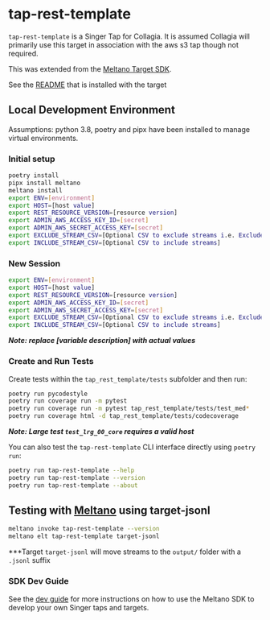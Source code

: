 # tap-rest-template

`tap-rest-template` is a Singer Tap for Collagia. It is assumed Collagia will primarily use this target in association with the aws s3 tap though not required.

This was extended from the [Meltano Target SDK](https://sdk.meltano.com).

See the [README](https://gitlab.com/collagia-connectors/tap-rest-template/blob/main/tap_rest_template/README.md) that is installed with the target

## Local Development Environment

Assumptions: python 3.8, poetry and pipx have been installed to manage virtual environments.

### Initial setup

```bash
poetry install
pipx install meltano
meltano install
export ENV=[environment]
export HOST=[host value]
export REST_RESOURCE_VERSION=[resource version]
export ADMIN_AWS_ACCESS_KEY_ID=[secret]
export ADMIN_AWS_SECRET_ACCESS_KEY=[secret]
export EXCLUDE_STREAM_CSV=[Optional CSV to exclude streams i.e. Exclude resource not by REST_RESOURCE_VERSION]
export INCLUDE_STREAM_CSV=[Optional CSV to include streams]
```

### New Session

```bash
export ENV=[environment]
export HOST=[host value]
export REST_RESOURCE_VERSION=[resource version]
export ADMIN_AWS_ACCESS_KEY_ID=[secret]
export ADMIN_AWS_SECRET_ACCESS_KEY=[secret]
export EXCLUDE_STREAM_CSV=[Optional CSV to exclude streams i.e. Exclude resource not in REST_RESOURCE_VERSION]
export INCLUDE_STREAM_CSV=[Optional CSV to include streams]
```

***Note: replace [variable description] with actual values***

### Create and Run Tests

Create tests within the `tap_rest_template/tests` subfolder and
  then run:

```bash
poetry run pycodestyle
poetry run coverage run -m pytest
poetry run coverage run -m pytest tap_rest_template/tests/test_med*
poetry run coverage html -d tap_rest_template/tests/codecoverage
```

***Note: Large test `test_lrg_00_core` requires a valid host***

You can also test the `tap-rest-template` CLI interface directly using `poetry run`:

```bash
poetry run tap-rest-template --help
poetry run tap-rest-template --version
poetry run tap-rest-template --about
```

## Testing with [Meltano](meltano.com) using target-jsonl

```bash
meltano invoke tap-rest-template --version
meltano elt tap-rest-template target-jsonl
```

***Target `target-jsonl` will move streams to the `output/` folder with a `.jsonl` suffix

### SDK Dev Guide

See the [dev guide](../../docs/dev_guide.md) for more instructions on how to use the Meltano SDK to
develop your own Singer taps and targets.
